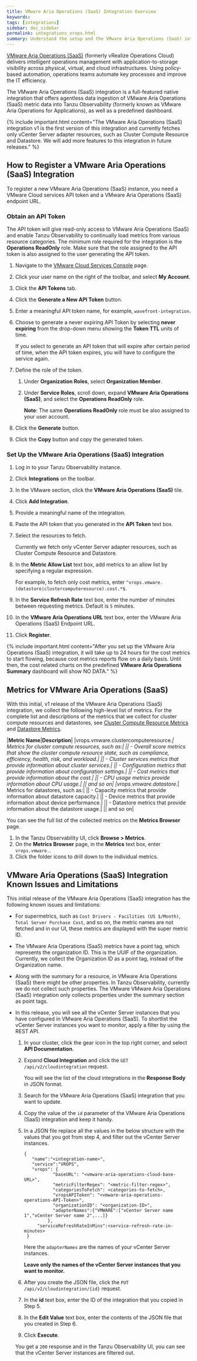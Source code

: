 ```yaml
---
title: VMware Aria Operations (SaaS) Integration Overview
keywords:
tags: [integrations]
sidebar: doc_sidebar
permalink: integrations_vrops.html
summary: Understand the setup and the VMware Aria Operations (SaaS) integration v1 limitations and caveats.
---
```

[VMware Aria Operations (SaaS)](https://www.vmware.com/products/aria-operations.html) (formerly vRealize Operations Cloud) delivers intelligent operations management with application-to-storage visibility across physical, virtual, and cloud infrastructures. Using policy-based automation, operations teams automate key processes and improve the IT efficiency.

The VMware Aria Operations (SaaS) integration is a full-featured native integration that offers agentless data ingestion of VMware Aria Operations (SaaS) metric data into Tanzu Observability (formerly known as VMware Aria Operations for Applications), as well as a predefined dashboard.

{% include important.html content="The VMware Aria Operations (SaaS) integration v1 is the first version of this integration and currently fetches only vCenter Server adapter resources, such as Cluster Compute Resource and Datastore. We will add more features to this integration in future releases." %}

## How to Register a VMware Aria Operations (SaaS) Integration

To register a new VMware Aria Operations (SaaS) instance, you need a VMware Cloud services API token and a VMware Aria Operations (SaaS) endpoint URL.

### Obtain an API Token

The API token will give read-only access to VMware Aria Operations (SaaS) and enable Tanzu Observability to continually load metrics from various resource categories. The minimum role required for the integration is the **Operations ReadOnly** role. Make sure that the role assigned to the API token is also assigned to the user generating the API token.

1. Navigate to the [VMware Cloud Services Console](https://console.cloud.vmware.com/csp/gateway/discovery) page.
1. Click your user name on the right of the toolbar, and select **My Account**.
1. Click the **API Tokens** tab.
1. Click the **Generate a New API Token** button.
1. Enter a meaningful API token name, for example, `wavefront-integration`.
1. Choose to generate a never expiring API Token by selecting **never expiring** from the drop-down menu showing the **Token TTL** units of time.

   If you select to generate an API token that will expire after certain period of time, when the API token expires, you will have to configure the service again.
   
1. Define the role of the token. 
   
   1. Under **Organization Roles**, select **Organization Member**.
   1. Under **Service Roles**, scroll down, expand **VMware Aria Operations (SaaS)**, and select the **Operations ReadOnly** role.
   
      **Note**: The same **Operations ReadOnly** role must be also assigned to your user account.
1. Click the **Generate** button.
1. Click the **Copy** button and copy the generated token.

### Set Up the VMware Aria Operations (SaaS) Integration

1. Log in to your Tanzu Observability instance.
1. Click **Integrations** on the toolbar. 
1. In the VMware section, click the **VMware Aria Operations (SaaS)** tile.
1. Click **Add Integration**.
1. Provide a meaningful name of the integration.
1. Paste the API token that you generated in the **API Token** text box.
1. Select the resources to fetch.
   
   Currently we fetch only vCenter Server adapter resources, such as Cluster Compute Resource and Datastore.
   
1. In the **Metric Allow List** text box, add metrics to an allow list by specifying a regular expression. 

   For example, to fetch only cost metrics, enter `^vrops.vmware.(datastore|clustercomputeresource).cost.*$`.
   
1. In the **Service Refresh Rate** text box, enter the number of minutes between requesting metrics. Default is `5` minutes.
1. In the **VMware Aria Operations URL** text box, enter the VMware Aria Operations (SaaS) Endpoint URL.
1. Click **Register**.


{% include important.html content="After you set up the VMware Aria Operations (SaaS) integration, it will take up to 24 hours for the cost metrics to start flowing, because cost metrics reports flow on a daily basis. Until then, the cost related charts on the predefined **VMware Aria Operations Summary** dashboard will show NO DATA." %}


## Metrics for VMware Aria Operations (SaaS)

With this initial, v1 release of the VMware Aria Operations (SaaS) integration, we collect the following high-level list of metrics. For the complete list and descriptions of the metrics that we collect for cluster compute resources and datastores, see [Cluster Compute Resource Metrics](https://docs.vmware.com/en/vRealize-Operations/8.6/com.vmware.vcom.metrics.doc/GUID-F6638548-7D0D-42A4-B774-9BF1EFB95E94.html) and [Datastore Metrics](https://docs.vmware.com/en/vRealize-Operations/8.6/com.vmware.vcom.metrics.doc/GUID-A77F1497-A21F-40A9-B240-446A66A174DD.html).


|**Metric Name**|**Description**|
|vrops.vmware.clustercomputeresource.*| Metrics for cluster compute resources, such as:|
|| - Overall score metrics that show the cluster compute resource state, such as compliance, efficiency, health, risk, and workload.|
|| - Cluster services metrics that provide information about cluster services.|
|| - Configuration metrics that provide information about configuration settings.|
|| - Cost metrics that provide information about the cost.|
|| - CPU usage metrics provide information about CPU usage.|
|| and so on|
|vrops.vmware.datastore.*| Metrics for datastores, such as:|
|| - Capacity metrics that provide information about datastore capacity.|
|| - Device metrics that provide information about device performance.|
|| - Datastore metrics that provide information about the datastore usage.|
|| and so on|


You can see the full list of the collected metrics on the **Metrics Browser** page.

1. In the Tanzu Observability UI, click **Browse > Metrics**.
2. On the **Metrics Browser** page, in the **Metrics** text box, enter `vrops.vmware.`.
3. Click the folder icons to drill down to the individual metrics. 

## VMware Aria Operations (SaaS) Integration Known Issues and Limitations

This initial release of the VMware Aria Operations (SaaS) integration has the following known issues and limitations:

* For supermetrics, such as `Cost Drivers - Facilities (US $/Month)`, `Total Server Purchase Cost`, and so on, the metric names are not fetched and in our UI, these metrics are displayed with the super metric ID.
* The VMware Aria Operations (SaaS) metrics have a point tag, which represents the organization ID. This is the UUIF of the organization. Currently, we collect the Organization ID as a point tag, instead of the Organization name.
* Along with the summary for a resource, in VMware Aria Operations (SaaS) there might be other properties. In Tanzu Observability, currently we do not collect such properties. The VMware VMware Aria Operations (SaaS) integration only collects properties under the summary section as point tags.
* In this release, you will see all the vCenter Server instances that you have configured in VMware Aria Operations (SaaS). To shortlist the vCenter Server instances you want to monitor, apply a filter by using the REST API. 
  1. In your cluster, click the gear icon in the top right corner, and select **API Documentation**.
  2. Expand **Cloud Integration** and click the `GET /api/v2/cloudintegration` request.
     
     You will see the list of the cloud integrations in the **Response Body** in JSON format. 

   4. Search for the VMware Aria Operations (SaaS) integration that you want to update.
   5. Copy the value of the `id` parameter of the VMware Aria Operations (SaaS) integration and keep it handy. 
   6. In a JSON file replace all the values in the below structure with the values that you got from step 4, and filter out the vCenter Server instances.
   
       ```
       {
          "name":"<integration-name>",
          "service":"VROPS",
          "vrops": {
                  "baseURL": "<vmware-aria-operations-cloud-base-URL>",
                  "metricFilterRegex": "<metric-filter-regex>",
                  "categoriesToFetch": <categories-to-fetch>,
                  "vropsAPIToken": "<vmware-aria-operations-operations-API-Token>",
                  "organizationID": "<organization-ID>",
                  "adapterNames":{"VMWARE":["vCenter Server name 1","vCenter Server name 2",...]}
                },
            "serviceRefreshRateInMins":<service-refresh-rate-in-minutes>
        }
       ```
       Here the `adapterNames` are the names of your vCenter Server instances. 
       
       **Leave only the names of the vCenter Server instances that you want to monitor.**
    
    7. After you create the JSON file, click the `PUT /api/v2/cloudintegration/{id}` request.
    8. In the **id** text box, enter the ID of the integration that you copied in Step 5.
    9. In the **Edit Value** text box, enter the contents of the JSON file that you created in Step 6.
    10. Click **Execute**. 
    
   You get a `200` response and in the Tanzu Observability UI, you can see that the vCenter Server instances are filtered out.
